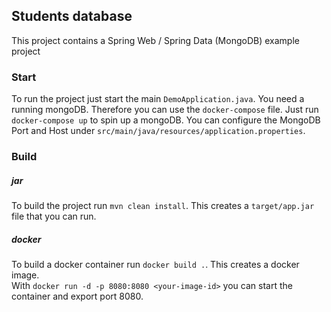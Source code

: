 ## Students database
This project contains a Spring Web / Spring Data (MongoDB) example project

### Start
To run the project just start the main `DemoApplication.java`. 
You need a running mongoDB. Therefore you can use the `docker-compose` file.
Just run `docker-compose up` to spin up a mongoDB.
You can configure the MongoDB Port and Host under `src/main/java/resources/application.properties`.

### Build
##### jar
To build the project run `mvn clean install`.
This creates a `target/app.jar` file that you can run.
##### docker
To build a docker container run ``docker build .``. This creates a docker image.  
With ```docker run -d -p 8080:8080 <your-image-id>``` you can start the container and export port 8080.
